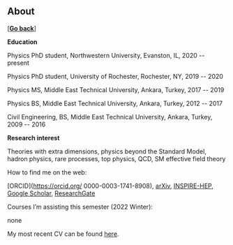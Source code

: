 ## About

[\[__Go back__\]](https://kagsimsek.github.io)

**Education**

Physics PhD student, Northwestern University, Evanston, IL, 2020 -- present

Physics PhD student, University of Rochester, Rochester, NY, 2019 -- 2020

Physics MS, Middle East Technical University, Ankara, Turkey, 2017 -- 2019

Physics BS, Middle East Technical University, Ankara, Turkey, 2012 -- 2017

Civil Engineering, BS, Middle East Technical University, Ankara, Turkey, 2009 -- 2016

**Research interest**

Theories with extra dimensions, physics beyond the Standard Model, hadron physics, rare processes, top physics, QCD, SM effective field theory

How to find me on the web:

[ORCID](https://orcid.org/
0000-0003-1741-8908), [arXiv](https://arxiv.org/a/simsek_k_1.html), [INSPIRE-HEP](https://inspirehep.net/literature?sort=mostrecent&size=25&page=1&q=a%20K.Simsek.2), [Google Scholar](https://scholar.google.com/citations?hl=en&user=XZGHBbcAAAAJ), [ResearchGate](https://www.researchgate.net/profile/Kagan-Simsek)

Courses I’m assisting this semester (2022 Winter):

none

My most recent CV can be found [here](./files/cv/ksimsek_cv_en.pdf).
